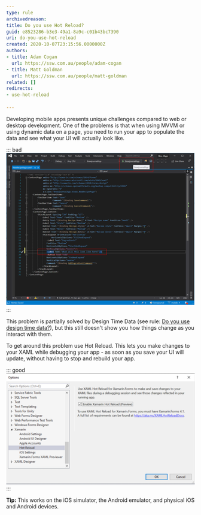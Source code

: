 ```yaml
---
type: rule
archivedreason: 
title: Do you use Hot Reload?
guid: e8523286-b3e3-49a1-8a9c-c01b43bc7390
uri: do-you-use-hot-reload
created: 2020-10-07T23:15:56.0000000Z
authors:
- title: Adam Cogan
  url: https://ssw.com.au/people/adam-cogan
- title: Matt Goldman
  url: https://ssw.com.au/people/matt-goldman
related: []
redirects:
- use-hot-reload

---
```


Developing mobile apps presents unique challenges compared to web or desktop development. One of the problems is that when using MVVM or using dynamic data on a page, you need to run your app to populate the data and see what your UI will actually look like.

<!--endintro-->

::: bad  
![Figure: Bad Example - rebuilding your app every time to see small UI changes](hot-reload-bad.png)  
:::  

This problem is partially solved by Design Time Data (see rule: [Do you use design time data?](/use-design-time-data)), but this still doesn't show you how things change as you interact with them.

To get around this problem use Hot Reload. This lets you make changes to your XAML while debugging your app - as soon as you save your UI will update, without having to stop and rebuild your app.

::: good  
![Figure: Good example - hot reload enable screenshot Windows](hot-reload-good.png)  
:::  

**Tip:** This works on the iOS simulator, the Android emulator, and physical iOS and Android devices.
